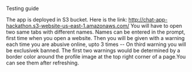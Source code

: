 Testing guide

The app is deployed in S3 bucket. Here is the link: http://chat-app-hackathon.s3-website-us-east-1.amazonaws.com/
You will have to open two same tabs with different names. Names can be entered in the prompt, first time when you open a website.
Then you will be given with a warning each time you are abusive online, upto 3 times -- On third warning you will be exclusivek banned.
The first two warnings would be determined by a border color around the profile image at the top right corner of a page.You can see them after refreshing.

